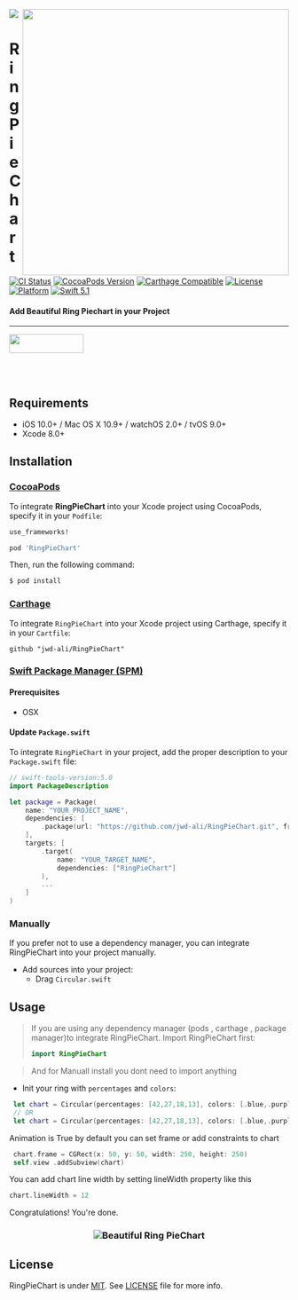 <img src="https://github.com/jwd-ali/TidalTestProject/blob/master/images/header/header.png">
<img align="right" src="https://github.com/jwd-ali/RingPieChart/blob/master/images/demo.png" width="480" />
<p><h1 align="left">RingPieChart</h1></p>

[![CI Status](https://travis-ci.org/jwd-ali/RingPieChart.svg)](https://travis-ci.org/jwd-ali/RingPieChart)
[![CocoaPods Version](https://img.shields.io/cocoapods/v/RingPieChart.svg?style=flat)](https://cocoapods.org/pods/RingPieChart)
[![Carthage Compatible](https://img.shields.io/badge/Carthage-compatible-0473B3.svg?style=flat)](https://github.com/Carthage/Carthage)
[![License](https://img.shields.io/cocoapods/l/RingPieChart.svg?style=flat)](https://cocoapods.org/pods/RingPieChart)
[![Platform](https://img.shields.io/cocoapods/p/RingPieChart.svg?style=flat)](https://cocoapods.org/pods/RingPieChart)
[![Swift 5.1](https://img.shields.io/badge/swift-5.1-orange)](https://swift.org)

<p><h4>Add Beautiful Ring Piechart in your Project</h4></p>

___

<p> 
  

<a href="https://www.linkedin.com/in/jawad-ali-3804ab24/"><img src="https://i.imgur.com/vGjsQPt.png" width="134" height="34"></a>  

</br></br>


## Requirements

- iOS 10.0+ / Mac OS X 10.9+ / watchOS 2.0+ / tvOS 9.0+
- Xcode 8.0+

## Installation

### [CocoaPods](http://cocoapods.org)

To integrate **RingPieChart** into your Xcode project using CocoaPods, specify it in your `Podfile`:

```ruby
use_frameworks!

pod 'RingPieChart'
```

Then, run the following command:

```bash
$ pod install
```

### [Carthage](http://github.com/Carthage/Carthage)

To integrate `RingPieChart` into your Xcode project using Carthage, specify it in your `Cartfile`:

```ogdl
github "jwd-ali/RingPieChart"
```

### [Swift Package Manager (SPM)](https://swift.org/package-manager)

#### Prerequisites
- OSX


#### Update `Package.swift`
To integrate `RingPieChart` in your project, add the proper description to your `Package.swift` file:
```swift
// swift-tools-version:5.0
import PackageDescription

let package = Package(
    name: "YOUR_PROJECT_NAME",
    dependencies: [
        .package(url: "https://github.com/jwd-ali/RingPieChart.git", from: "1.0.0")
    ],
    targets: [
        .target(
            name: "YOUR_TARGET_NAME",
            dependencies: ["RingPieChart"]
        ),
        ...
    ]
)
```

### Manually

If you prefer not to use a dependency manager, you can integrate RingPieChart into your project manually.

- Add sources into your project:
  - Drag `Circular.swift`

## Usage

> If you are using any dependency manager (pods , carthage , package manager)to integrate RingPieChart. Import RingPieChart first:
> ```swift
> import RingPieChart
> ```

> And for Manuall install you dont need to import anything 

- Init your ring with  `percentages` and `colors`:
```swift
 let chart = Circular(percentages: [42,27,18,13], colors: [.blue,.purple,.orange,.red],animated: false)
 // OR 
 let chart = Circular(percentages: [42,27,18,13], colors: [.blue,.purple,.orange,.red])
```
Animation is True by default 
you can set frame or add constraints to chart 

```swift
 chart.frame = CGRect(x: 50, y: 50, width: 250, height: 250)
 self.view .addSubview(chart)
```
You can add chart line width by setting lineWidth property like this 
```swift
chart.lineWidth = 12 
```
Congratulations! You're done.

<h3 align="center">
    <img src="https://github.com/jwd-ali/RingPieChart/blob/master/images/ezgif.com-video-to-gif.gif"  alt="Beautiful Ring PieChart" />
</h3>


License
-------

RingPieChart is under [MIT](https://opensource.org/licenses/MIT). See [LICENSE](LICENSE) file for more info.
